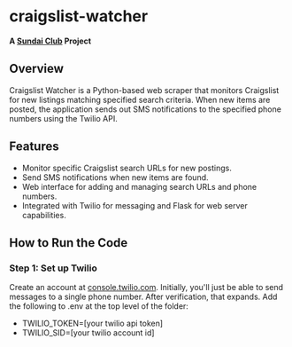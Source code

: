 # craigslist-watcher

**A [Sundai Club](https://sundai.club/) Project**

## Overview

Craigslist Watcher is a Python-based web scraper that monitors Craigslist for new listings matching specified search criteria. When new items are posted, the application sends out SMS notifications to the specified phone numbers using the Twilio API.

## Features

-   Monitor specific Craigslist search URLs for new postings.
-   Send SMS notifications when new items are found.
-   Web interface for adding and managing search URLs and phone numbers.
-   Integrated with Twilio for messaging and Flask for web server capabilities.

## How to Run the Code
### Step 1: Set up Twilio
Create an account at [console.twilio.com](https://console.twilio.com/). Initially, you'll just be able to send messages to a single phone number. After verification, that expands. 
Add the following to .env at the top level of the folder:
- TWILIO_TOKEN=[your twilio api token]
- TWILIO_SID=[your twilio account id]

